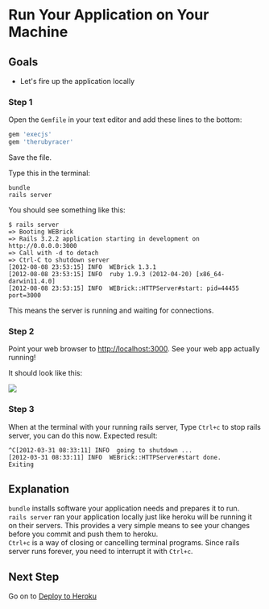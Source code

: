 # Run Your Application on Your Machine
## Goals

* Let's fire up the application locally


### Step 1


Open the `Gemfile` in your text editor and add these lines to the bottom:

```ruby
gem 'execjs'
gem 'therubyracer'
```

Save the file.

Type this in the terminal:

```text
bundle
rails server
```

You should see something like this:

```text
$ rails server
=> Booting WEBrick
=> Rails 3.2.2 application starting in development on http://0.0.0.0:3000
=> Call with -d to detach
=> Ctrl-C to shutdown server
[2012-08-08 23:53:15] INFO  WEBrick 1.3.1
[2012-08-08 23:53:15] INFO  ruby 1.9.3 (2012-04-20) [x86_64-darwin11.4.0]
[2012-08-08 23:53:15] INFO  WEBrick::HTTPServer#start: pid=44455 port=3000
```
This means the server is running and waiting for connections.

### Step 2

Point your web browser to [http://localhost:3000](http://localhost:3000). See your web app actually running!

It should look like this:

<img src="/images/curriculum/Start_page.png" class="thumbnail"></img>


### Step 3

When at the terminal with your running rails server, Type `Ctrl+c` to stop rails server, you can do this now.
Expected result:

```text
^C[2012-03-31 08:33:11] INFO  going to shutdown ...
[2012-03-31 08:33:11] INFO  WEBrick::HTTPServer#start done.
Exiting
```

## Explanation

`bundle` installs software your application needs and prepares it to run.  
`rails server` ran your application locally just like heroku will be running it on their servers.
This provides a very simple means to see your changes before you commit and push them to heroku.  
`Ctrl+c` is a way of closing or cancelling terminal programs. Since rails server runs forever, 
you need to interrupt it with `Ctrl+c`.

## Next Step

Go on to [Deploy to Heroku](deploy_to_heroku)
